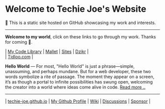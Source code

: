 <h1 id="_hero-title">Welcome to Techie Joe's Website</h1>

👔 This is a static site hosted on GitHub showcasing my work and interests.

---

**Welcome to my world**, click on these links to go through my work. Thanks for coming 🤠.

| [My Code Library][library] | [Mallet][mallet] | [Sites][sites] | [Dzikr][dzikr] |  
| [Tidloo.com][tidloo] |

**Hello World** — For most, "Hello World" is just a phrase—simple, unassuming, and perhaps mundane. But for a web developer, these two words symbolize a rite of passage. The moment they appear on a screen, it’s as though a portal to infinite possibilities has swung open, welcoming the creator into a world where ideas come alive in code. [Read more ..](hello-world)

---

| [techie-joe.github.io][website] | [My Github Profile][profile] | [Wiki][wiki] | [Discussions][discussions] | [Sponsor][sponsor] |

[website]: //techie-joe.github.io "Techie Joe's Website"
[profile]: //github.com/techie-joe "Techie Joe's GitHub Profile"
[wiki]:    //github.com/techie-joe/techie-joe/wiki "Techie Joe's Wiki"
[discussions]: //github.com/techie-joe/techie-joe/discussions "💬 Techie Joe's Discussions"
[gists]:   //gist.github.com/techie-joe "Techie Joe's Gists"
[sponsor]: //github.com/sponsors/techie-joe "☕️ Buy me a coffee .."

[library]: //techie-joe.github.io/library/ "Techie Joe's Library"
[mallet]:  //techie-joe.github.io/mallet/ "Techie Joe's Mallet"
[sites]:   //techie-joe.github.io/sites/ "Techie Joe's Sites"
[dzikr]:   //github.com/techie-joe/dzikr/ "Techie Joe's Dzikr Wordpress Plugin"

[tidloo]: //tidloo.com "Visit Tidloo.com"
